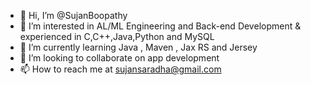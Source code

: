 - 👋 Hi, I’m @SujanBoopathy
- 👀 I’m interested in AL/ML Engineering and Back-end Development & experienced in C,C++,Java,Python and MySQL
- 🌱 I’m currently learning Java , Maven , Jax RS and Jersey
- 💞️ I’m looking to collaborate on app development
- 📫 How to reach me at sujansaradha@gmail.com

<!---
SujanBoopathy/SujanBoopathy is a ✨ special ✨ repository because its `README.md` (this file) appears on your GitHub profile.
You can click the Preview link to take a look at your changes.
--->
